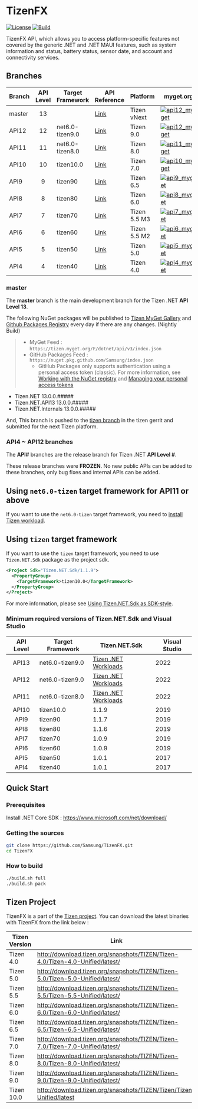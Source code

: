 # TizenFX

[![License](https://img.shields.io/badge/licence-Apache%202.0-brightgreen.svg?label=License&style=flat-square)](LICENSE)
[![Build](https://img.shields.io/github/actions/workflow/status/Samsung/TizenFX/build-branches.yml?query=branch%3Amaster?label=Build&style=flat-square)](https://github.com/Samsung/TizenFX/actions?query=workflow%3A%22Build+Branches%22+branch%3Amaster)

TizenFX API, which allows you to access platform-specific features not covered by the generic .NET and .NET MAUI features, such as system information and status, battery status, sensor date, and account and connectivity services.

## Branches

| Branch | API Level | Target Framework | API Reference | Platform          | myget.org | nuget.org  |
|--------|:---------:|------------------|---------------|-------------------|-----------|------------|
|master  | 13        |  | [Link](https://samsung.github.io/TizenFX/master/) | Tizen vNext | [![api12_myget](https://img.shields.io/tizen.myget/dotnet/vpre/Tizen.NET.API12.svg)](https://tizen.myget.org/feed/dotnet/package/nuget/Tizen.NET) |  |
|API12   | 12        | net6.0-tizen9.0 | [Link](https://samsung.github.io/TizenFX/API12/) | Tizen 9.0 | [![api12_myget](https://img.shields.io/tizen.myget/dotnet/vpre/Tizen.NET.API12.svg)](https://tizen.myget.org/feed/dotnet/package/nuget/Tizen.NET) | [![api12_nuget](https://img.shields.io/nuget/v/Tizen.NET.API12.svg)](https://www.nuget.org/packages/Tizen.NET/) |
|API11   | 11        | net6.0-tizen8.0 | [Link](https://samsung.github.io/TizenFX/API11/) | Tizen 8.0 | [![api11_myget](https://img.shields.io/tizen.myget/dotnet/vpre/Tizen.NET.API11.svg)](https://tizen.myget.org/feed/dotnet/package/nuget/Tizen.NET) | [![api11_nuget](https://img.shields.io/nuget/v/Tizen.NET.API11.svg)](https://www.nuget.org/packages/Tizen.NET/) |
|API10   | 10        | tizen10.0 | [Link](https://samsung.github.io/TizenFX/API10/) | Tizen 7.0 | [![api10_myget](https://img.shields.io/tizen.myget/dotnet/vpre/Tizen.NET.API10.svg)](https://tizen.myget.org/feed/dotnet/package/nuget/Tizen.NET) | [![api10_nuget](https://img.shields.io/nuget/v/Tizen.NET.API10.svg)](https://www.nuget.org/packages/Tizen.NET/) |
|API9    | 9         | tizen90   | [Link](https://samsung.github.io/TizenFX/API9/) | Tizen 6.5 | [![api9_myget](https://img.shields.io/tizen.myget/dotnet/vpre/Tizen.NET.API9.svg)](https://tizen.myget.org/feed/dotnet/package/nuget/Tizen.NET) | [![api9_nuget](https://img.shields.io/nuget/v/Tizen.NET.API9.svg)](https://www.nuget.org/packages/Tizen.NET/) |
|API8    | 8         | tizen80   | [Link](https://samsung.github.io/TizenFX/API8/) | Tizen 6.0 | [![api8_myget](https://img.shields.io/tizen.myget/dotnet/vpre/Tizen.NET.API8.svg)](https://tizen.myget.org/feed/dotnet/package/nuget/Tizen.NET) | [![api8_nuget](https://img.shields.io/nuget/v/Tizen.NET.API8.svg)](https://www.nuget.org/packages/Tizen.NET/) |
|API7    | 7         | tizen70   | [Link](https://samsung.github.io/TizenFX/API7/) | Tizen 5.5 M3 | [![api7_myget](https://img.shields.io/tizen.myget/dotnet/vpre/Tizen.NET.API7.svg)](https://tizen.myget.org/feed/dotnet/package/nuget/Tizen.NET) | [![api7_nuget](https://img.shields.io/nuget/v/Tizen.NET.API7.svg)](https://www.nuget.org/packages/Tizen.NET/) |
|API6    | 6         | tizen60   | [Link](https://samsung.github.io/TizenFX/API6/) | Tizen 5.5 M2 | [![api6_myget](https://img.shields.io/tizen.myget/dotnet/vpre/Tizen.NET.API6.svg)](https://tizen.myget.org/feed/dotnet/package/nuget/Tizen.NET) | [![api6_nuget](https://img.shields.io/nuget/v/Tizen.NET.API6.svg)](https://www.nuget.org/packages/Tizen.NET/) |
|API5    | 5         | tizen50   | [Link](https://samsung.github.io/TizenFX/API5/) | Tizen 5.0       | [![api5_myget](https://img.shields.io/tizen.myget/dotnet/vpre/Tizen.NET.API5.svg)](https://tizen.myget.org/feed/dotnet/package/nuget/Tizen.NET) | [![api5_nuget](https://img.shields.io/nuget/v/Tizen.NET.API5.svg)](https://www.nuget.org/packages/Tizen.NET/) |
|API4    | 4         | tizen40   | [Link](https://samsung.github.io/TizenFX/API4/) | Tizen 4.0         | [![api4_myget](https://img.shields.io/tizen.myget/dotnet/vpre/Tizen.NET.API4.svg)](https://tizen.myget.org/feed/dotnet/package/nuget/Tizen.NET) | [![api4_nuget](https://img.shields.io/nuget/v/Tizen.NET.API4.svg)](https://www.nuget.org/packages/Tizen.NET/) |

### master
The __master__ branch is the main development branch for the Tizen .NET __API Level 13__.

The following NuGet packages will be published to [Tizen MyGet Gallery](https://tizen.myget.org/gallery/dotnet) and [Github Packages Registry](https://github.com/orgs/Samsung/packages?tab=packages&q=Tizen.NET) every day if there are any changes. (Nightly Build)

> - MyGet Feed : ```https://tizen.myget.org/F/dotnet/api/v3/index.json```
> - GitHub Packages Feed : ```https://nuget.pkg.github.com/Samsung/index.json```
>   - GitHub Packages only supports authentication using a personal access token (classic). For more information, see [Working with the NuGet registry](https://docs.github.com/en/packages/working-with-a-github-packages-registry/working-with-the-nuget-registry) and [Managing your personal access tokens](https://docs.github.com/en/authentication/keeping-your-account-and-data-secure/managing-your-personal-access-tokens)

* Tizen.NET 13.0.0.#####
* Tizen.NET.API13 13.0.0.#####
* Tizen.NET.Internals 13.0.0.#####

And, This branch is pushed to the [tizen branch](https://git.tizen.org/cgit/platform/core/csapi/tizenfx/?h=tizen) in the tizen gerrit and submitted for the next Tizen platform.

### API4 ~ API12 branches
The __API#__ branches are the release branch for Tizen .NET __API Level #__.

These release branches were __FROZEN__. No new public APIs can be added to these branches, only bug fixes and internal APIs can be added.

## Using `net6.0-tizen` target framework for API11 or above
If you want to use the `net6.0-tizen` target framework, you need to [install Tizen workload](https://github.com/Samsung/Tizen.NET/wiki/Installing-Tizen-.NET-Workload).

## Using `tizen` target framework
If you want to use the `tizen` target framework, you need to use `Tizen.NET.Sdk` package as the project sdk.
```xml
<Project Sdk="Tizen.NET.Sdk/1.1.9">
  <PropertyGroup>
    <TargetFramework>tizen10.0</TargetFramework>
  </PropertyGroup>
</Project>
```
For more information, please see [Using Tizen.NET.Sdk as SDK-style](https://developer.samsung.com/tizen/blog/en-us/2019/06/13/using-tizennetsdk-as-sdk-style).

### Minimum required versions of Tizen.NET.Sdk and Visual Studio
| API Level | Target Framework | Tizen.NET.Sdk | Visual Studio     |
|:---------:|------------------|---------------|-------------------|
| API13     | net6.0-tizen9.0  | [Tizen .NET Workloads](https://github.com/samsung/Tizen.NET) | 2022       |
| API12     | net6.0-tizen9.0  | [Tizen .NET Workloads](https://github.com/samsung/Tizen.NET) | 2022       |
| API11     | net6.0-tizen8.0  | [Tizen .NET Workloads](https://github.com/samsung/Tizen.NET) | 2022       |
| API10     | tizen10.0        | 1.1.9         | 2019              |
| API9      | tizen90          | 1.1.7         | 2019              |
| API8      | tizen80          | 1.1.6         | 2019              |
| API7      | tizen70          | 1.0.9         | 2019              |
| API6      | tizen60          | 1.0.9         | 2019              |
| API5      | tizen50          | 1.0.1         | 2017              |
| API4      | tizen40          | 1.0.1         | 2017              |


## Quick Start
### Prerequisites
Install .NET Core SDK : https://www.microsoft.com/net/download/

### Getting the sources
```bash
git clone https://github.com/Samsung/TizenFX.git
cd TizenFX
```
### How to build
```bash
./build.sh full
./build.sh pack
```

## Tizen Project
TizenFX is a part of the [Tizen project](https://www.tizen.org).
You can download the latest binaries with TizenFX from the link below :

| Tizen Version     | Link |
|-------------------|------|
| Tizen 4.0         | http://download.tizen.org/snapshots/TIZEN/Tizen-4.0/Tizen-4.0-Unified/latest/ |
| Tizen 5.0         | http://download.tizen.org/snapshots/TIZEN/Tizen-5.0/Tizen-5.0-Unified/latest/ |
| Tizen 5.5         | http://download.tizen.org/snapshots/TIZEN/Tizen-5.5/Tizen-5.5-Unified/latest/ |
| Tizen 6.0         | http://download.tizen.org/snapshots/TIZEN/Tizen-6.0/Tizen-6.0-Unified/latest/ |
| Tizen 6.5         | http://download.tizen.org/snapshots/TIZEN/Tizen-6.5/Tizen-6.5-Unified/latest/ |
| Tizen 7.0         | http://download.tizen.org/snapshots/TIZEN/Tizen-7.0/Tizen-7.0-Unified/latest/ |
| Tizen 8.0         | http://download.tizen.org/snapshots/TIZEN/Tizen-8.0/Tizen-8.0-Unified/latest/ |
| Tizen 9.0         | http://download.tizen.org/snapshots/TIZEN/Tizen-9.0/Tizen-9.0-Unified/latest/ |
| Tizen 10.0        | http://download.tizen.org/snapshots/TIZEN/Tizen/Tizen-Unified/latest          |
